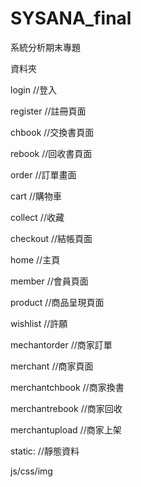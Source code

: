 # SYSANA_final
系統分析期末專題

資料夾

login       //登入

register    //註冊頁面

chbook      //交換書頁面

rebook      //回收書頁面

order       //訂單畫面

cart        //購物車

collect     //收藏

checkout  //結帳頁面

home        //主頁

member      //會員頁面

product     //商品呈現頁面

wishlist    //許願

mechantorder  //商家訂單

merchant    //商家頁面

merchantchbook   //商家換書

merchantrebook   //商家回收

merchantupload   //商家上架





static:     //靜態資料

js/css/img
